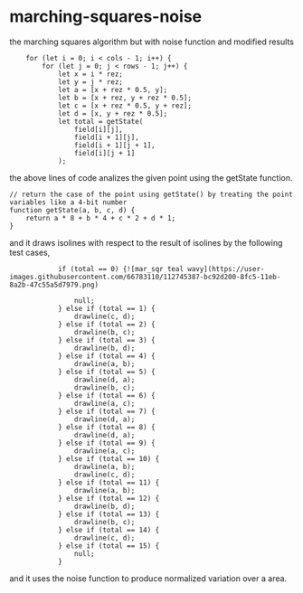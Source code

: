 # marching-squares-noise
the marching squares algorithm but with noise function and modified results


```
    for (let i = 0; i < cols - 1; i++) {
        for (let j = 0; j < rows - 1; j++) {
            let x = i * rez;
            let y = j * rez;
            let a = [x + rez * 0.5, y];
            let b = [x + rez, y + rez * 0.5];
            let c = [x + rez * 0.5, y + rez];
            let d = [x, y + rez * 0.5];
            let total = getState(
                field[i][j],
                field[i + 1][j],
                field[i + 1][j + 1],
                field[i][j + 1]
            );
```

the above lines of code analizes the given point using the getState function.

```
// return the case of the point using getState() by treating the point variables like a 4-bit number
function getState(a, b, c, d) {
    return a * 8 + b * 4 + c * 2 + d * 1;
}
```

and it draws isolines with respect to the result of isolines by the following test cases, 

```
            if (total == 0) {![mar_sqr teal wavy](https://user-images.githubusercontent.com/66783110/112745387-bc92d200-8fc5-11eb-8a2b-47c55a5d7979.png)

                null;
            } else if (total == 1) {
                drawline(c, d);
            } else if (total == 2) {
                drawline(b, c);
            } else if (total == 3) {
                drawline(b, d);
            } else if (total == 4) {
                drawline(a, b);
            } else if (total == 5) {
                drawline(d, a);
                drawline(b, c);
            } else if (total == 6) {
                drawline(a, c);
            } else if (total == 7) {
                drawline(d, a);
            } else if (total == 8) {
                drawline(d, a);
            } else if (total == 9) {
                drawline(a, c);
            } else if (total == 10) {
                drawline(a, b);
                drawline(c, d);
            } else if (total == 11) {
                drawline(a, b);
            } else if (total == 12) {
                drawline(b, d);
            } else if (total == 13) {
                drawline(b, c);
            } else if (total == 14) {
                drawline(c, d);
            } else if (total == 15) {
                null;
            }
```

and it uses the noise function to produce normalized variation over a area.
